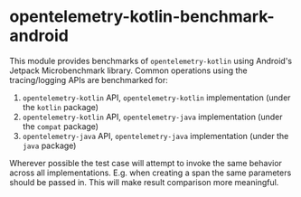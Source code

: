 # opentelemetry-kotlin-benchmark-android

This module provides benchmarks of `opentelemetry-kotlin` using Android's Jetpack Microbenchmark
library. Common operations using the tracing/logging APIs are benchmarked for:

1. `opentelemetry-kotlin` API, `opentelemetry-kotlin` implementation (under the `kotlin` package)
2. `opentelemetry-kotlin` API, `opentelemetry-java` implementation (under the `compat` package)
3. `opentelemetry-java` API, `opentelemetry-java` implementation (under the `java` package)

Wherever possible the test case will attempt to invoke the same behavior across all implementations.
E.g. when creating a span the same parameters should be passed in. This will make result
comparison more meaningful.
